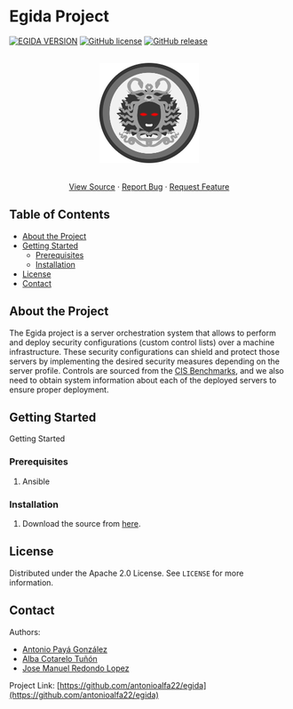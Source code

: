 # Egida Project

<!-- PROJECT SHIELDS -->
[![EGIDA VERSION](https://img.shields.io/badge/egida-v1.0.0-blue?style=for-the-badge&logo=ansible&color=ff69b4)](https://github.com/antonioalfa22/egida)
[![GitHub license](https://img.shields.io/badge/license-Apache-blue?style=for-the-badge)](https://github.com/antonioalfa22/egida/blob/master/LICENSE)
[![GitHub release](https://img.shields.io/badge/release-v.1.0.0-yellowgreen?style=for-the-badge)](https://github.com/antonioalfa22/egida/releases)

<!-- PROJECT LOGO -->

<br />
<div align="center">
  <a href="https://github.com/antonioalfa22/egida">
    <img src="img/logo.png" alt="Logo" width="180" height="180">
  </a>

  <p align="center">
    <br />
    <a href="https://github.com/antonioalfa22/egida">View Source</a>
    ·
    <a href="https://github.com/antonioalfa22/egida/issues">Report Bug</a>
    ·
    <a href="https://github.com/antonioalfa22/egida/issues">Request Feature</a>
  </p>
</div>


<!-- TABLE OF CONTENTS -->
## Table of Contents

* [About the Project](#about-the-project)
* [Getting Started](#getting-started)
  * [Prerequisites](#prerequisites)
  * [Installation](#installation)
* [License](#license)
* [Contact](#contact)

<!-- ABOUT THE PROJECT -->
## About the Project

The Egida project is a server orchestration system that allows to perform and deploy security configurations 
(custom control lists) over a machine infrastructure. These security configurations can shield and protect those 
servers by implementing the desired security measures depending on the server profile. Controls are sourced from the 
[CIS Benchmarks](https://www.cisecurity.org/cis-benchmarks/), and we also need to obtain system information about each 
of the deployed servers to ensure proper deployment.

<!-- GETTING STARTED -->
## Getting Started

Getting Started

### Prerequisites

1. Ansible

### Installation

1. Download the source from [here](https://github.com/antonioalfa22/egida/releases).


<!-- LICENSE -->
## License

Distributed under the Apache 2.0 License. See `LICENSE` for more information.

<!-- CONTACT -->
## Contact

Authors:

* [Antonio Payá González](https://antoniopg.tk)
* [Alba Cotarelo Tuñón](https://antoniopg.tk)
* [Jose Manuel Redondo Lopez](http://orcid.org/0000-0002-0939-0186)

Project Link: [https://github.com/antonioalfa22/egida](https://github.com/antonioalfa22/egida)



